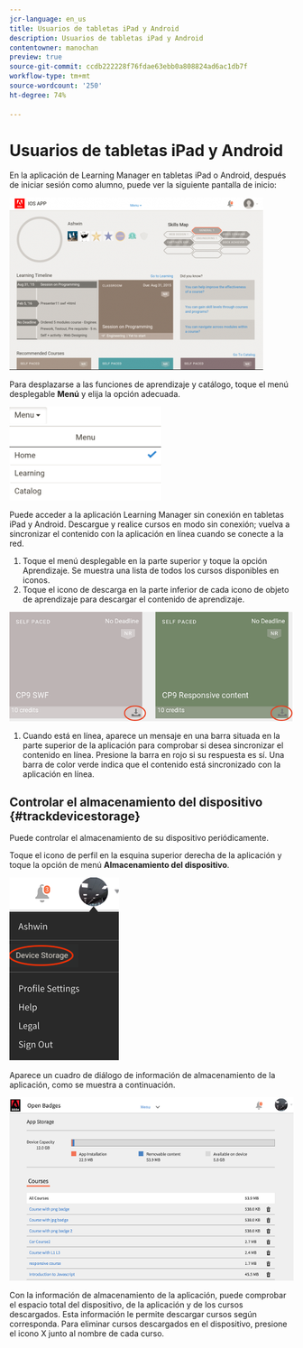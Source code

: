 ```yaml
---
jcr-language: en_us
title: Usuarios de tabletas iPad y Android
description: Usuarios de tabletas iPad y Android
contentowner: manochan
preview: true
source-git-commit: ccdb222228f76fdae63ebb0a808824ad6ac1db7f
workflow-type: tm+mt
source-wordcount: '250'
ht-degree: 74%

---
```




# Usuarios de tabletas iPad y Android

En la aplicación de Learning Manager en tabletas iPad o Android, después de iniciar sesión como alumno, puede ver la siguiente pantalla de inicio:

![](assets/screenshot-2015-08-07-12-24-40-e1439211134842.png)

Para desplazarse a las funciones de aprendizaje y catálogo, toque el menú desplegable **Menú** y elija la opción adecuada.

![](assets/menu-ipad.png)

Puede acceder a la aplicación Learning Manager sin conexión en tabletas iPad y Android. Descargue y realice cursos en modo sin conexión; vuelva a sincronizar el contenido con la aplicación en línea cuando se conecte a la red.

1. Toque el menú desplegable en la parte superior y toque la opción Aprendizaje. Se muestra una lista de todos los cursos disponibles en iconos.
1. Toque el icono de descarga en la parte inferior de cada icono de objeto de aprendizaje para descargar el contenido de aprendizaje.

![](assets/download-ipad.png)

1. Cuando está en línea, aparece un mensaje en una barra situada en la parte superior de la aplicación para comprobar si desea sincronizar el contenido en línea. Presione la barra en rojo si su respuesta es sí. Una barra de color verde indica que el contenido está sincronizado con la aplicación en línea.

## Controlar el almacenamiento del dispositivo {#trackdevicestorage}

Puede controlar el almacenamiento de su dispositivo periódicamente.

Toque el icono de perfil en la esquina superior derecha de la aplicación y toque la opción de menú **Almacenamiento del dispositivo**.

![](assets/app-device-storage.png)

Aparece un cuadro de diálogo de información de almacenamiento de la aplicación, como se muestra a continuación.

![](assets/app-storage.png)

Con la información de almacenamiento de la aplicación, puede comprobar el espacio total del dispositivo, de la aplicación y de los cursos descargados. Esta información le permite descargar cursos según corresponda. Para eliminar cursos descargados en el dispositivo, presione el icono X junto al nombre de cada curso.
